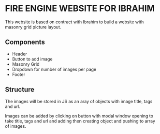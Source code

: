 # FIRE ENGINE WEBSITE FOR IBRAHIM

This website is based on contract with Ibrahim to build a website with masonry grid picture layout.

## Components

- Header
- Button to add image
- Masonry Grid
- Dropdown for number of images per page
- Footer

## Structure

The images will be stored in JS as an aray of objects with image title, tags and url.

Images can be added by clicking on button with modal window opening to take title, tags and url and adding then creating object and pushing to array of images.
